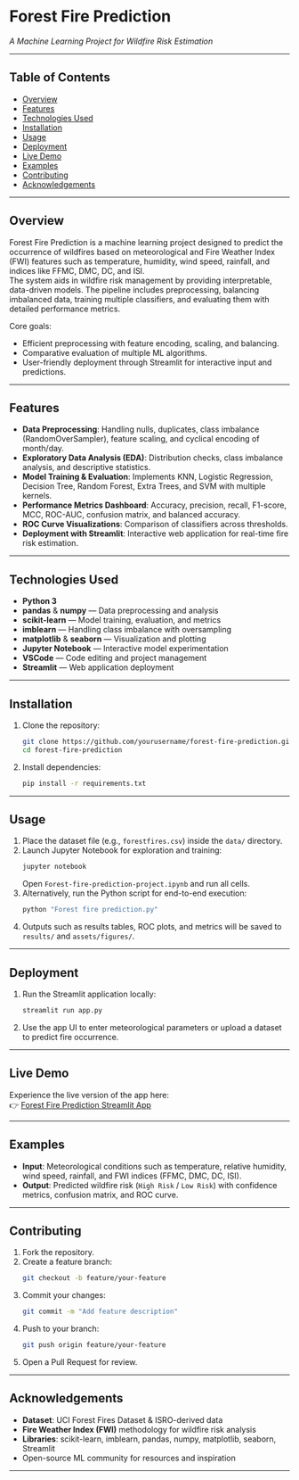 # Forest Fire Prediction  
_A Machine Learning Project for Wildfire Risk Estimation_  

---  
## Table of Contents  
- [Overview](#overview)  
- [Features](#features)  
- [Technologies Used](#technologies-used)  
- [Installation](#installation)  
- [Usage](#usage)  
- [Deployment](#deployment)  
- [Live Demo](#live-demo)  
- [Examples](#examples)  
- [Contributing](#contributing)  
- [Acknowledgements](#acknowledgements)  

---  
## Overview  
Forest Fire Prediction is a machine learning project designed to predict the occurrence of wildfires based on meteorological and Fire Weather Index (FWI) features such as temperature, humidity, wind speed, rainfall, and indices like FFMC, DMC, DC, and ISI.  
The system aids in wildfire risk management by providing interpretable, data-driven models. The pipeline includes preprocessing, balancing imbalanced data, training multiple classifiers, and evaluating them with detailed performance metrics.  

Core goals:  
- Efficient preprocessing with feature encoding, scaling, and balancing.  
- Comparative evaluation of multiple ML algorithms.  
- User-friendly deployment through Streamlit for interactive input and predictions.  

---  
## Features  
- **Data Preprocessing**: Handling nulls, duplicates, class imbalance (RandomOverSampler), feature scaling, and cyclical encoding of month/day.  
- **Exploratory Data Analysis (EDA)**: Distribution checks, class imbalance analysis, and descriptive statistics.  
- **Model Training & Evaluation**: Implements KNN, Logistic Regression, Decision Tree, Random Forest, Extra Trees, and SVM with multiple kernels.  
- **Performance Metrics Dashboard**: Accuracy, precision, recall, F1-score, MCC, ROC-AUC, confusion matrix, and balanced accuracy.  
- **ROC Curve Visualizations**: Comparison of classifiers across thresholds.  
- **Deployment with Streamlit**: Interactive web application for real-time fire risk estimation.  

---  
## Technologies Used  
- **Python 3**  
- **pandas** & **numpy** — Data preprocessing and analysis  
- **scikit-learn** — Model training, evaluation, and metrics  
- **imblearn** — Handling class imbalance with oversampling  
- **matplotlib** & **seaborn** — Visualization and plotting  
- **Jupyter Notebook** — Interactive model experimentation  
- **VSCode** — Code editing and project management  
- **Streamlit** — Web application deployment  

---  
## Installation  
1. Clone the repository:  
    ```bash
    git clone https://github.com/yourusername/forest-fire-prediction.git  
    cd forest-fire-prediction  
    ```  
2. Install dependencies:  
    ```bash
    pip install -r requirements.txt  
    ```  

---  
## Usage  
1. Place the dataset file (e.g., `forestfires.csv`) inside the `data/` directory.  
2. Launch Jupyter Notebook for exploration and training:  
    ```bash
    jupyter notebook  
    ```  
   Open `Forest-fire-prediction-project.ipynb` and run all cells.  
3. Alternatively, run the Python script for end-to-end execution:  
    ```bash
    python "Forest fire prediction.py"  
    ```  
4. Outputs such as results tables, ROC plots, and metrics will be saved to `results/` and `assets/figures/`.  

---  
## Deployment  
1. Run the Streamlit application locally:  
    ```bash
    streamlit run app.py  
    ```  
2. Use the app UI to enter meteorological parameters or upload a dataset to predict fire occurrence.  

---  
## Live Demo  
Experience the live version of the app here:  
👉 [Forest Fire Prediction Streamlit App](https://forest-fires-prediction-jyjpnstx2tfnlbx9ktnctp.streamlit.app/)  

--- 
## Examples  
- **Input**: Meteorological conditions such as temperature, relative humidity, wind speed, rainfall, and FWI indices (FFMC, DMC, DC, ISI).  
- **Output**: Predicted wildfire risk (`High Risk` / `Low Risk`) with confidence metrics, confusion matrix, and ROC curve.  

---  
## Contributing  
1. Fork the repository.  
2. Create a feature branch:  
    ```bash
    git checkout -b feature/your-feature  
    ```  
3. Commit your changes:  
    ```bash
    git commit -m "Add feature description"  
    ```  
4. Push to your branch:  
    ```bash
    git push origin feature/your-feature  
    ```  
5. Open a Pull Request for review.  

---  
## Acknowledgements  
- **Dataset**: UCI Forest Fires Dataset & ISRO-derived data  
- **Fire Weather Index (FWI)** methodology for wildfire risk analysis  
- **Libraries**: scikit-learn, imblearn, pandas, numpy, matplotlib, seaborn, Streamlit  
- Open-source ML community for resources and inspiration  

---
